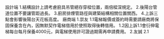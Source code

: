 設計端
1.結構設計上請考慮廚具吊管總存穿樑位置，兩倍樑深規定。
2.後陽台管道位置不要讓管距過長。
3.廚房排煙管路徑與建築結構相關位置關西。
4.上訴三點會影響後陽台天花板高度。
廠商端
1.崇友
1.1電梯報價或簽約時需要請廠商將保固保養含在內，因無默契作電梯借用於使照取得後轉借用。
1.2因上訴1.1會衍伸電梯每台每月保養4000元，與電梯使用許可證過期需再申請費用。
2.友誠
2.1